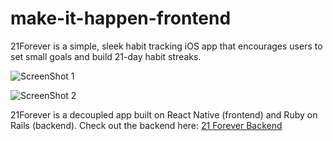# make-it-happen-frontend

21Forever is a simple, sleek habit tracking iOS app that encourages users to set small goals and build 21-day habit streaks.

![ScreenShot 1](https://github.com/elivickery/21-forever-frontend/blob/development/screenshot-1.png?raw=true)

![ScreenShot 2](https://github.com/elivickery/21-forever-frontend/blob/development/screenshot-2.png?raw=true)

21Forever is a decoupled app built on React Native (frontend) and Ruby on Rails (backend). Check out the backend here: [21 Forever Backend](https://github.com/elivickery/21-forever-backend)

